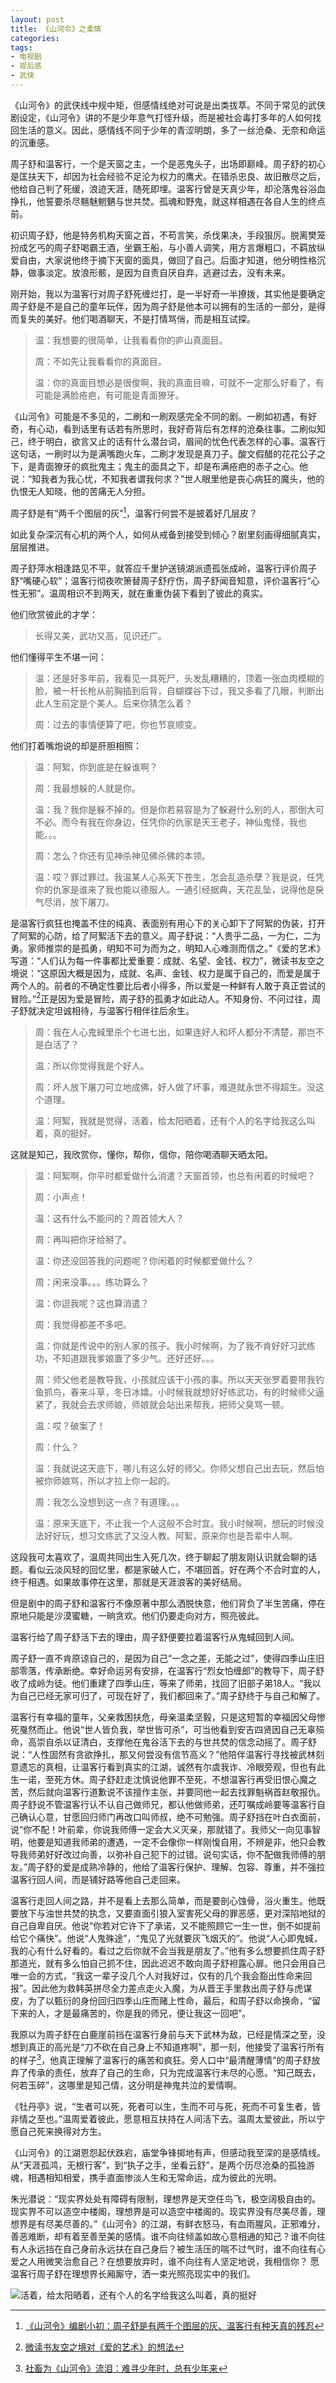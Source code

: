 ```yaml
---
layout: post
title: 《山河令》之柔情
categories: 
tags:
- 电视剧
- 观后感
- 武侠
---
```

《山河令》的武侠线中规中矩，但感情线绝对可说是出类拔萃。不同于常见的武侠剧设定，《山河令》讲的不是少年意气打怪升级，而是被社会毒打多年的人如何找回生活的意义。因此，感情线不同于少年的青涩明朗，多了一丝沧桑、无奈和命运的沉重感。

周子舒和温客行，一个是天窗之主，一个是恶鬼头子，出场即巅峰。周子舒的初心是匡扶天下，却因为社会经验不足沦为权力的鹰犬。在错杀忠良、故旧散尽之后，他给自己判了死缓，浪迹天涯，随死即埋。温客行曾是天真少年，却沦落鬼谷浴血挣扎，他誓要杀尽魑魅魍魉与世共焚。孤魂和野鬼，就这样相遇在各自人生的终点前。

初识周子舒，他是特务机构天窗之首，不苟言笑，杀伐果决，手段狠厉。脱离樊笼扮成乞丐的周子舒喝霸王酒，坐霸王船，与小善人调笑，用方言爆粗口，不羁放纵爱自由，大家说他终于摘下天窗的面具，做回了自己。后面才知道，他分明性格沉静，做事淡定。放浪形骸，是因为自责自厌自弃，逃避过去，没有未来。

刚开始，我以为温客行对周子舒死缠烂打，是一半好奇一半撩拨，其实他是要确定周子舒是不是自己的童年玩伴，因为周子舒是他本可以拥有的生活的一部分，是得而复失的美好。他们喝酒聊天，不是打情骂俏，而是相互试探。

>温：我想要的很简单，让我看看你的庐山真面目。
>
>周：不如先让我看看你的真面目。
>
>温：你的真面目想必是很俊啊，我的真面目嘛，可就不一定那么好看了，有可能是满脸疮疤，有可能是青面獠牙。

《山河令》可能是不多见的，二刷和一刷观感完全不同的剧。一刷如初遇，有好奇，有心动，看到话里有话若有所思时，我好奇背后有怎样的沧桑往事。二刷似知己，终于明白，欲言又止的话有什么潜台词，眉间的忧色代表怎样的心事。温客行这句话，一刷时以为是满嘴跑火车，二刷才发现是真刀子。酸文假醋的花花公子之下，是青面獠牙的疯批鬼主；鬼主的面具之下，却是布满疮疤的赤子之心。他说：“知我者为我心忧，不知我者谓我何求？”世人眼里他是丧心病狂的魔头，他的仇恨无人知晓，他的苦痛无人分担。

周子舒是有“两千个图层的灰”[^1]，温客行何尝不是披着好几层皮？

如此复杂深沉有心机的两个人，如何从戒备到接受到倾心？剧里刻画得细腻真实，层层推进。

周子舒萍水相逢路见不平，就答应千里护送镜湖派遗孤张成岭，温客行评价周子舒“嘴硬心软”；温客行彻夜吹箫替周子舒疗伤，周子舒闻音知意，评价温客行“心性无邪”。温周相识不到两天，就在重重伪装下看到了彼此的真实。

他们欣赏彼此的才学：

>长得又美，武功又高，见识还广。

他们懂得平生不堪一问：

>温：还是好多年前，我看见一具死尸，头发乱糟糟的，顶着一张血肉模糊的脸，被一杆长枪从前胸插到后背，自蝴蝶谷下过，我又多看了几眼，判断出此人生前定是个美人。后来你猜怎么着？
>
>周：过去的事情便算了吧，你也节哀顺变。

他们打着嘴炮说的却是肝胆相照：

>温：阿絮，你到底是在躲谁啊？
>
>周：我最想躲的人就是你。
>
>温：我？我你是躲不掉的。但是你若易容是为了躲避什么别的人，那倒大可不必。而今有我在你身边，任凭你的仇家是天王老子，神仙鬼怪，我也能。。。
>
>周：怎么？你还有见神杀神见佛杀佛的本领。
>
>温：哎？罪过罪过。我温某人心系天下苍生，怎会乱造杀孽？我是说，任凭你的仇家是谁来了我也能以德服人。一通引经据典，天花乱坠，说得他是戾气尽消，放下屠刀。

是温客行疯狂也掩盖不住的纯真、表面别有用心下的关心卸下了阿絮的伪装，打开了阿絮的心防，给了阿絮活下去的意义。周子舒说：“人贵乎二品，一为仁，二为勇。家师推崇的是孤勇，明知不可为而为之，明知人心难测而信之。”《爱的艺术》写道：“人们认为每一件事都比爱重要：成就、名望、金钱、权力”，微读书友空之境说：“这原因大概是因为，成就、名声、金钱、权力是属于自己的，而爱是属于两个人的。前者的不确定性要比后者小得多，所以爱是一种鲜有人敢于真正尝试的冒险。”[^2]正是因为爱是冒险，周子舒的孤勇才如此动人。不知身份、不问过往，周子舒就决定坦诚相待，与温客行相伴往后余生。

>周：我在人心鬼蜮里杀个七进七出，如果连好人和坏人都分不清楚，那岂不是白活了？
>
>温：所以你觉得我是个好人。
>
>周：坏人放下屠刀可立地成佛，好人做了坏事，难道就永世不得超生。没这个道理。
>
>温：阿絮，我就是觉得，活着，给太阳晒着，还有个人的名字给我这么叫着，真的挺好。

这就是知己，我欣赏你，懂你，帮你，信你，陪你喝酒聊天晒太阳。

>温：阿絮啊，你平时都爱做什么消遣？天窗首领，也总有闲着的时候吧？
>
>周：小声点！
>
>温：这有什么不能问的？周首领大人？
>
>周：再叫把你牙给掰了。
>
>温：你还没回答我的问题呢？你闲着的时候都爱做什么？
>
>周：闲来没事。。。练功算么？
>
>温：你逗我呢？这也算消遣？
>
>周：我觉得都差不多吧。
>
>温：你就是传说中的别人家的孩子。我小时候啊，为了我不肯好好习武练功，不知道跟我爹娘置了多少气。还好还好。。。
>
>周：师父他老是教导我，小孩就应该干小孩的事。所以天天张罗着要带我钓鱼抓鸟，春来斗草，冬日冰嬉。小时候我就想好好练武功，有的时候师父逼紧了，我就会去求师娘，师娘就会站出来帮我，把师父臭骂一顿。
>
>温：哎？破案了！
>
>周：什么？
>
>温：我就说这天底下，哪儿有这么好的师父。你师父想自己出去玩，然后怕被你师娘骂，所以才拉上你一起的。
>
>周：我怎么没想到这一点？有道理。。。
>
>温：原来天底下，不止我一个人这般不合时宜。我小时候啊，想玩的时候没法好好玩，想习文练武了又没人教。阿絮，原来你也是吾辈中人啊。

这段我可太喜欢了，温周共同出生入死几次，终于聊起了朋友刚认识就会聊的话题。看似云淡风轻的回忆里，都是家破人亡，不堪回首。好在两个不合时宜的人，终于相遇。如果故事停在这里，那就是天涯浪客的美好结局。

但是剧中的周子舒和温客行不像原著中那么洒脱快意，他们背负了半生苦痛，停在原地只能是沙漠蜜糖，一晌贪欢。他们仍要走向对方，照亮彼此。

温客行给了周子舒活下去的理由，周子舒便要拉着温客行从鬼蜮回到人间。

周子舒一直不肯原谅自己的，是因为自己“一念之差，无能之过”，使得四季山庄旧部零落，传承断绝。幸好命运另有安排，在温客行“烈女怕缠郎”的教导下，周子舒收了成岭为徒。他们重建了四季山庄，等来了师弟，找回了旧部子弟18人。“我以为自己已经无家可归了，可现在好了，我们都回来了。”周子舒终于与自己和解了。

温客行有幸福的童年，父亲救困扶危，母亲温柔坚毅，只是这短暂的幸福因父母惨死戛然而止。他说“世人皆负我，举世皆可杀”，可当他看到安吉四贤因自己无辜殒命，高崇自杀以证清白，支撑他在鬼谷活下去的与世共焚的信念动摇了。周子舒说：“人性固然有贪欲挣扎，那又何尝没有信节高义？”他陪伴温客行寻找被武林刻意遗忘的真相，让温客行看到真实的江湖，诚然有尔虞我诈、冷眼旁观，但也有此生一诺，至死方休。周子舒赶走沈慎说他罪不至死，不想温客行再受旧恨心魔之苦，然后就向温客行道歉说不该擅作主张，并要同他一起去找罪魁祸首赵敬报仇。周子舒说不管温客行认不认自己做师兄，都认他做师弟，还叮嘱成岭要等温客行自己确认心意，甘愿回归师门再改口叫师叔，绝不可勉强。周子舒挡在叶白衣面前，说“你不配！叶前辈，你说我师傅一定会大义灭亲，那就错了。我师父一向见事智明，他要是知道我师弟的遭遇，一定不会像你一样刚愎自用，不辨是非，他只会教导我师弟好好改过向善，以弥补自己犯下的过错。说句实话，你不配做我师傅的朋友。”周子舒的爱是成熟冷静的，他给了温客行保护、理解、包容、尊重，并不强拉温客行回人间，而是铺好路等他自己走回来。

温客行走回人间之路，并不是看上去那么简单，而是要剖心蚀骨，浴火重生。他既要放下与浊世共焚的执念，又要直面引狼入室害死父母的罪恶感，更对深陷地狱的自己自卑自厌。他说“你若对它许下了承诺，又不能照顾它一生一世，倒不如提前给它个痛快”。他说“人鬼殊途”，“鬼见了光就要灰飞烟灭的”。他说“人心即鬼蜮，我的心有什么好看的。看过之后你就不会当我是朋友了。”他有多么想要抓住周子舒那道光，就有多么怕自己抓不住，因此迟迟不敢向周子舒袒露心扉。他只会用自己唯一会的方式，“我这一辈子没几个人对我好过，仅有的几个我会豁出性命来回报”。因此他为救韩英拼尽全力差点走火入魔，为从晋王手里救出周子舒与虎谋皮，为了以甄衍的身份回归四季山庄而赌上性命，最后，和周子舒以命换命，“留下来的人，才是最痛苦的，你是我的师兄，便让我这一回吧”。

我原以为周子舒在白鹿崖前挡在温客行身前与天下武林为敌，已经是情深之至，没想到真正的高光是“刀不砍在自己身上不知道疼啊”，那一刻，他接受了温客行所有的样子[^3]，他真正理解了温客行的痛苦和疯狂。旁人口中“最清醒薄情”的周子舒放弃了传承的责任，放弃了自己的生命，只为完成温客行未尽的心愿。“知己既去，何若玉碎”，这哪里是知己情，这分明是神鬼共泣的爱情啊。

《牡丹亭》说，“生者可以死，死者可以生，生而不可与死，死而不可复生者，皆非情之至也。”温周爱着彼此，愿意相互扶持在人间活下去。温周太爱彼此，所以宁愿自己死来换得对方生。

《山河令》的江湖恩怨起伏跌宕，庙堂争锋掷地有声，但感动我至深的是感情线。从“天涯孤鸿，无根行客”，到“执子之手，坐看云舒”，是两个历尽沧桑的孤独游魂，相遇相知相爱，携手直面惨淡人生和无常命运，成为彼此的光明。

朱光潜说：“现实界处处有障碍有限制，理想界是天空任鸟飞，极空阔极自由的。现实界不可以造空中楼阁，理想界是可以造空中楼阁的。现实界没有尽美尽善，理想界是有尽美尽善的。”《山河令》的江湖，有鲜衣怒马，有血雨腥风，正邪难分，善恶难断，却有着至善至美的感情。谁不向往倾盖如故心意相通的知己？谁不向往有人永远挡在自己身前永远扶在自己身后？被生活压的喘不过气时，谁不向往有心爱之人用微笑治愈自己？在想要放弃时，谁不向往有人坚定地说，我相信你？ 愿温客行周子舒在理想界长厢厮守，洒一束光照亮现实中的我们。

![活着，给太阳晒着，还有个人的名字给我这么叫着，真的挺好](/images/2021/03/shanheling_sun.png)


[^1]: [《山河令》编剧小初：周子舒是有两千个图层的灰、温客行有种天真的残忍](https://weibo.com/ttarticle/p/show?id=2309634610089976725607)
[^2]: [微读书友空之境对《爱的艺术》的想法](https://weread.qq.com/wrpage/book/review/239312820_7oTJxzwcE)
[^3]: [社畜为《山河令》流泪：难寻少年时，总有少年来](https://movie.douban.com/review/13342090/)
